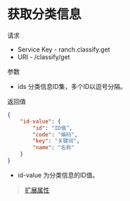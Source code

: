 # 获取分类信息

请求
- Service Key - ranch.classify.get
- URI - /classify/get

参数
- ids 分类信息ID集，多个ID以逗号分隔。

返回值
```json
{
    "id-value": {
        "id": "ID值",
        "code": "编码",
        "key": "关键词",
        "name": "名称"
    }
}
```

- id-value 为分类信息的ID值。

> [扩展属性](json.md)
